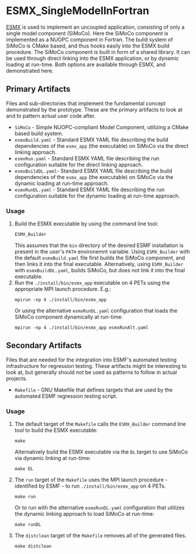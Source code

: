 # ESMX_SingleModelInFortran

[ESMX](https://github.com/esmf-org/esmf/tree/develop/src/addon/ESMX) is used to implement an uncoupled application, consisting of only a single model component (SiMoCo). Here the SiMoCo component is implemented as a NUOPC component in Fortran. The build system of SiMoCo is CMake based, and thus hooks easily into the ESMX build procedure. The SiMoCo component is built in form of a shared library. It can be used through direct linking into the ESMX application, or by dynamic loading at run-time. Both options are available through ESMX, and demonstrated here.

## Primary Artifacts

Files and sub-directories that implement the fundamental concept demonstrated by the prototype. These are the primary artifacts to look at and to pattern actual user code after.

- `SiMoCo`            - Simple NUOPC-compliant Model Component, utilizing a CMake based build system.
- `esmxBuild.yaml`    - Standard ESMX YAML file describing the build dependencies of the `esmx_app` (the executable) on SiMoCo via the direct linking approach.
- `esmxRun.yaml`      - Standard ESMX YAML file describing the run configuration suitable for the direct linking approach.
- `esmxBuildDL.yaml`- Standard ESMX YAML file describing the build dependencies of the `esmx_app` (the executable) on SiMoCo via the dynamic loading at run-time approach.
- `esmxRunDL.yaml`  - Standard ESMX YAML file describing the run configuration suitable for the dynamic loading at run-time approach.

### Usage

1. Build the ESMX executable by using the command line tool:
   ```
   ESMX_Builder
   ```
   This assumes that the `bin` directory of the desired ESMF installation is present in the user's `PATH` environemnt variable. Using `ESMX_Builder` with the default `esmxBuild.yaml` file first builds the SiMoCo component, and then links it into the final executable. Alternatively, using `ESMX_Builder` with `esmxBuildDL.yaml`, builds SiMoCo, but does not link it into the final executable.
2. Run the `./install/bin/esmx_app` executable on 4 PETs using the appropriate MPI launch procedure. E.g.:
   ```
   mpirun -np 4 ./install/bin/esmx_app
   ```
   Or using the alternative `esmxRunDL.yaml` configuration that loads the SiMoCo component dynamically at run-time:
   ```
   mpirun -np 4 ./install/bin/esmx_app esmxRunAlt.yaml
   ```

## Secondary Artifacts

Files that are needed for the integration into ESMF's automated testing infrastructure for regression testing. These artifacts might be interesting to look at, but generally should *not* be used as patterns to follow in actual projects.

- `Makefile`        - GNU Makefile that defines targets that are used by the automated ESMF regression testing script.

### Usage

1. The default target of the `Makefile` calls the `ESMX_Builder` command line tool to build the ESMX executable:
   ```
   make
   ```
   Alternatively build the ESMX executable via the `DL` target to use SiMoCo via dynamic linking at run-time:
   ```
   make DL
   ```
2. The `run` target of the `Makefile` uses the MPI launch procedure - identified by ESMF - to run `./install/bin/esmx_app` on 4 PETs.
   ```
   make run
   ```
   Or to run with the alternative `esmxRunDL.yaml` configuration that utilizes the dynamic linking approach to load SiMoCo at run-time:
   ```
   make runDL
   ```
3. The `distclean` target of the `Makefile` removes all of the generated files.
   ```
   make distclean
   ```
